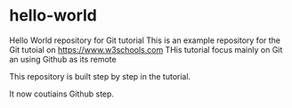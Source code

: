 # hello-world
Hello World repository for Git tutorial
This is an example repository for the Git tutoial on https://www.w3schools.com
THis tutorial focus mainly on Git an using Github as its remote

This repository is built step by step in the tutorial.

It now coutiains Github step.

